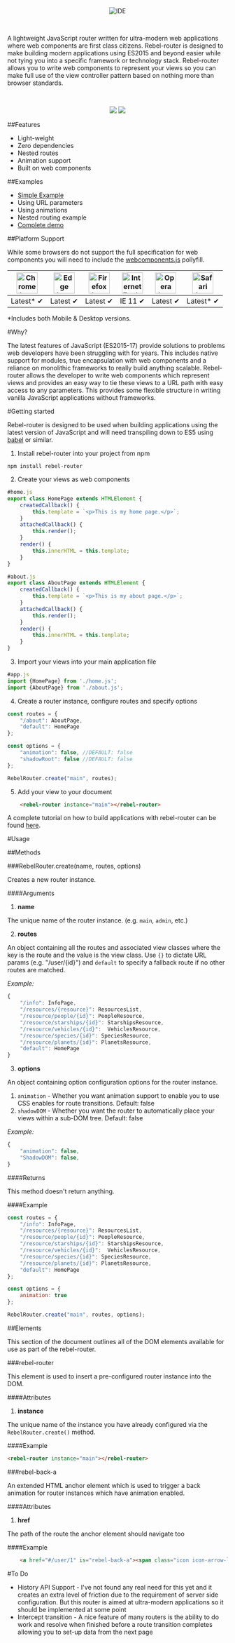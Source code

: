 <div align="center">
<img src="http://i.imgur.com/aKQ3Mmi.png" alt="IDE" />
</div>
<p>&nbsp;</p>
A lightweight JavaScript router written for ultra-modern web applications where web components are first class citizens. Rebel-router is designed to make building modern applications using ES2015 and beyond easier while not tying you into a specific framework or technology stack. Rebel-router allows you to write web components to represent your views so you can make full use of the view controller pattern based on nothing more than browser standards.
<p>&nbsp;</p>
<div align="center"><a href="http://revillweb.github.io/rebel-router-demo/" target="_blank"><img src="http://i.imgur.com/Y1TfcAT.png" /></a>&nbsp;<a href="https://github.com/RevillWeb/rebel-router-examples/tree/master/simple-example" target="_blank"><img src="http://i.imgur.com/4Dccydy.png" /></a></div>

##Features

* Light-weight
* Zero dependencies
* Nested routes
* Animation support
* Built on web components

##Examples

* [Simple Example](https://github.com/RevillWeb/rebel-router-examples/tree/master/simple-example)
* Using URL parameters
* Using animations
* Nested routing example
* [Complete demo](http://revillweb.github.io/rebel-router-demo/)

##Platform Support

While some browsers do not support the full specification for web components you will need to include the [webcomponents.js](https://github.com/webcomponents/webcomponentsjs) pollyfill.


| <img src="https://raw.githubusercontent.com/alrra/browser-logos/master/chrome/chrome_64x64.png" width="48px" height="48px" alt="Chrome logo"> | <img src="https://raw.githubusercontent.com/alrra/browser-logos/master/edge/edge_64x64.png" width="48px" height="48px" alt="Edge logo"> | <img src="https://raw.githubusercontent.com/alrra/browser-logos/master/firefox/firefox_64x64.png" width="48px" height="48px" alt="Firefox logo"> | <img src="https://raw.githubusercontent.com/alrra/browser-logos/master/internet-explorer/internet-explorer_64x64.png" width="48px" height="48px" alt="Internet Explorer logo"> | <img src="https://raw.githubusercontent.com/alrra/browser-logos/master/opera/opera_64x64.png" width="48px" height="48px" alt="Opera logo"> | <img src="https://raw.githubusercontent.com/alrra/browser-logos/master/safari/safari_64x64.png" width="48px" height="48px" alt="Safari logo"> |
|:---:|:---:|:---:|:---:|:---:|:---:|
| Latest* ✔ | Latest ✔ | Latest ✔ | IE 11 ✔ | Latest ✔ | Latest* ✔ |
*Includes both Mobile & Desktop versions.


#Why?

The latest features of JavaScript (ES2015-17) provide solutions to problems web developers have been struggling with for years. This includes native support for modules, true encapsulation with web components and a reliance on monolithic frameworks to really build anything scalable. Rebel-router allows the developer to write web components which represent views and provides an easy way to tie these views to a URL path with easy access to any parameters. This provides some flexible structure in writing vanilla JavaScript applications without frameworks.

#Getting started

Rebel-router is designed to be used when building applications using the latest version of JavaScript and will need transpiling down to ES5 using [babel](https://babeljs.io/) or similar.

1. Install rebel-router into your project from npm

``` npm install rebel-router ```

2. Create your views as web components

```javascript
#home.js
export class HomePage extends HTMLElement {
    createdCallback() {
        this.template = `<p>This is my home page.</p>`;
    }
    attachedCallback() {
        this.render();
    }
    render() {
        this.innerHTML = this.template;
    }
}
```

```javascript
#about.js
export class AboutPage extends HTMLElement {
    createdCallback() {
        this.template = `<p>This is my about page.</p>`;
    }
    attachedCallback() {
        this.render();
    }
    render() {
        this.innerHTML = this.template;
    }
}
```

3. Import your views into your main application file

```javascript
#app.js
import {HomePage} from './home.js';
import {AboutPage} from './about.js';
```

4. Create a router instance, configure routes and specify options

```javascript
const routes = {
    "/about": AboutPage,
    "default": HomePage
};

const options = {
    "animation": false, //DEFAULT: false
    "shadowRoot": false //DEFAULT: false
};

RebelRouter.create("main", routes);
```

5. Add your view to your document

```html
    <rebel-router instance="main"></rebel-router>
```

A complete tutorial on how to build applications with rebel-router can be found [here](https://github.com/RevillWeb/rebel-router-examples/tree/master/simple-example).

#Usage

##Methods

###RebelRouter.create(name, routes, options)

Creates a new router instance.

####Arguments

1. **name**

The unique name of the router instance. (e.g. `main`, `admin`, etc.)

2. **routes**

An object containing all the routes and associated view classes where the key is the route and the value is the view class. Use `{}` to dictate URL params (e.g. "/user/{id}") and `default` to specify a fallback route if no other routes are matched.

*Example:*

```javascript
{
    "/info": InfoPage,
    "/resources/{resource}": ResourcesList,
    "/resource/people/{id}": PeopleResource,
    "/resource/starships/{id}": StarshipsResource,
    "/resource/vehicles/{id}":  VehiclesResource,
    "/resource/species/{id}": SpeciesResource,
    "/resource/planets/{id}": PlanetsResource,
    "default": HomePage
}
```

3. **options**

An object containing option configuration options for the router instance.

1. `animation` - Whether you want animation support to enable you to use CSS enables for route transitions. Default: false
2. `shadowDOM` - Whether you want the router to automatically place your views within a sub-DOM tree. Default: false

*Example:* 

```javascript
{
    "animation": false,
    "ShadowDOM": false,  
}
```

####Returns

This method doesn't return anything.

####Example

```javascript
const routes = {
    "/info": InfoPage,
    "/resources/{resource}": ResourcesList,
    "/resource/people/{id}": PeopleResource,
    "/resource/starships/{id}": StarshipsResource,
    "/resource/vehicles/{id}":  VehiclesResource,
    "/resource/species/{id}": SpeciesResource,
    "/resource/planets/{id}": PlanetsResource,
    "default": HomePage
};

const options = {
    animation: true
};

RebelRouter.create("main", routes, options);
```

##Elements

This section of the document outlines all of the DOM elements available for use as part of the rebel-router.

###rebel-router

This element is used to insert a pre-configured router instance into the DOM.

####Attributes

1. **instance**

The unique name of the instance you have already configured via the `RebelRouter.create()` method.

####Example

```html
<rebel-router instance="main"></rebel-router>
```

###rebel-back-a

An extended HTML anchor element which is used to trigger a back animation for router instances which have animation enabled.

####Attributes

1. **href**

The path of the route the anchor element should navigate too

####Example

```html
    <a href="#/user/1" is="rebel-back-a"><span class="icon icon-arrow-left2"></span> Back</a>
```

#To Do

* History API Support - I've not found any real need for this yet and it creates an extra level of friction due to the requirement of server side configuration. But this router is aimed at ultra-modern applications so it should be implemented at some point
* Intercept transition - A nice feature of many routers is the ability to do work and resolve when finished before a route transition completes allowing you to set-up data from the next page